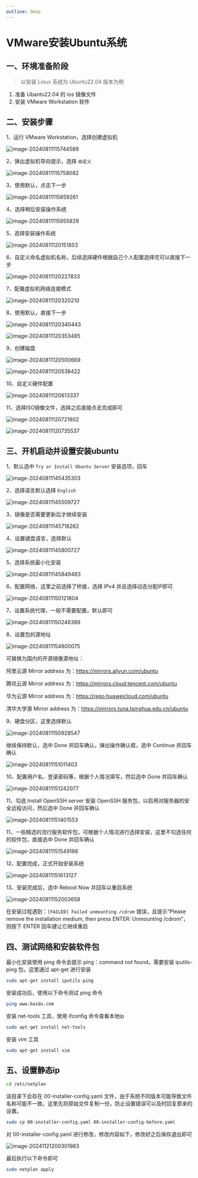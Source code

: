 ```yaml
---
outline: deep
---
```


# VMware安装Ubuntu系统

## 一、环境准备阶段

> 以安装 Linux 系统为 Ubuntu22.04 版本为例

1. 准备 Ubantu22.04 的 ios 镜像文件
2. 安装 VMware Workstation 软件

## 二、安装步骤

1、运行 VMware Workstation，选择创建虚拟机

![image-20240811115744589](./images/image-20240811115744589.png)

2、弹出虚拟机导向提示，选择 `自定义`

![image-20240811115758082](./images/image-20240811115758082.png)

3、使用默认，点击下一步

![image-20240811115859261](./images/image-20240811115859261.png)

4、选择稍后安装操作系统

![image-20240811115955829](./images/image-20240811115955829.png)

5、选择安装操作系统

![image-20240811120151853](./images/image-20240811120151853.png)

6、自定义命名虚拟机名称，后续选择硬件根据自己个人配置选择完可以直接下一步

![image-20240811120227833](./images/image-20240811120227833.png)

7、配置虚拟机网络连接模式

![image-20240811120320210](./images/image-20240811120320210.png)

8、使用默认，直接下一步

![image-20240811120340443](./images/image-20240811120340443.png)

![image-20240811120353485](./images/image-20240811120353485.png)

9、创建磁盘

![image-20240811120500669](./images/image-20240811120500669.png)

![image-20240811120538422](./images/image-20240811120538422.png)

10、自定义硬件配置

![image-20240811120613337](./images/image-20240811120613337.png)

11、选择ISO镜像文件，选择之后直接点击完成即可

![image-20240811120721802](./images/image-20240811120721802.png)

![image-20240811120735537](./images/image-20240811120735537.png)

## 三、开机启动并设置安装ubuntu

1、默认选中 `Try or Install Ubuntu Server` 安装选项，回车

![image-20240811145435303](./images/image-20240811145435303.png)

2、选择语言默认选择 `English`

![image-20240811145509727](./images/image-20240811145509727.png)

3、镜像是否需要更新后才继续安装

![image-20240811145718262](./images/image-20240811145718262.png)

4、设置键盘语言，选择默认

![image-20240811145800727](./images/image-20240811145800727.png)

5、选择系统最小化安装

![image-20240811145849483](./images/image-20240811145849483.png)

6、配置网络，这里之前选择了桥接，选择 IPv4 并且选择动态分配IP即可

![image-20240811150121804](./images/image-20240811150121804.png)

7、设置系统代理，一般不需要配置，默认即可

![image-20240811150248389](./images/image-20240811150248389.png)

8、设置包的源地址

![image-20240811154800075](./images/image-20240811154800075.png)

可替换为国内的开源镜像源地址：

阿里云源 Mirror address 为：https://mirrors.aliyun.com/ubuntu

腾讯云源 Mirror address 为：https://mirrors.cloud.tencent.com/ubuntu

华为云源 Mirror address 为：https://repo.huaweicloud.com/ubuntu

清华大学源 Mirror address 为：https://mirrors.tuna.tsinghua.edu.cn/ubuntu

9、硬盘分区，这里选择默认

![image-20240811150928547](./images/image-20240811150928547.png)

继续保持默认，选中 Done 并回车确认，弹出操作确认框，选中 Continue 并回车确认

![image-20240811151011403](./images/image-20240811151011403.png)

10、配置用户名、登录密码等，根据个人情况填写，然后选中 Done 并回车确认

![image-20240811151242077](./images/image-20240811151242077.png)

11、勾选 Install OpenSSH server 安装 OpenSSH 服务包，以启用对服务器的安全远程访问，然后选中 Done 并回车确认

![image-20240811151401553](./images/image-20240811151401553.png)

11、一些精选的流行服务软件包，可根据个人情况进行选择安装，这里不勾选任何的软件包，直接选中 Done 并回车确认

![image-20240811151549186](./images/image-20240811151549186.png)

12、配置完成，正式开始安装系统

![image-20240811151613127](./images/image-20240811151613127.png)

13、安装完成后，选中 Reboot Now 并回车以重启系统

![image-20240811152003658](./images/image-20240811152003658.png)

在安装过程遇到：`[FAILED] Failed unmounting /cdrom` 错误，且提示“Please remove the installation medium, then press ENTER: Unmounting /cdrom”，则按下 ENTER 回车键让它继续重启

## 四、测试网络和安装软件包

最小化安装使用 ping 命令会提示 ping：command not found，需要安装 iputils-ping 包，这里通过 apt-get 进行安装

```bash
sudo apt-get install iputils-ping
```

安装成功后，使用以下命令测试 ping 命令

```bash
ping www.baidu.com
```

安装 net-tools 工具，使用 ifconfig 命令查看本地ip

```bash
sudo apt-get install net-tools
```

安装 vim 工具

```bash
sudo apt-get install vim
```

## 五、设置静态ip

```bash
cd /etc/netplan
```
该目录下会存在 00-installer-config.yaml 文件，由于系统不同版本可能导致文件名称可能不一致。这里先将原始文件复制一份，防止设置错误可以及时回复原来的设置。

```bash
sudo cp 00-installer-config.yaml 00-installer-config-before.yaml
```

对 00-installer-config.yaml 进行修改，修改内容如下，修改好之后保存退出即可

![image-20241121200301983](./images/image-20241121200301983.png)

最后执行以下命令即可

```bash
sudo netplan apply
```
